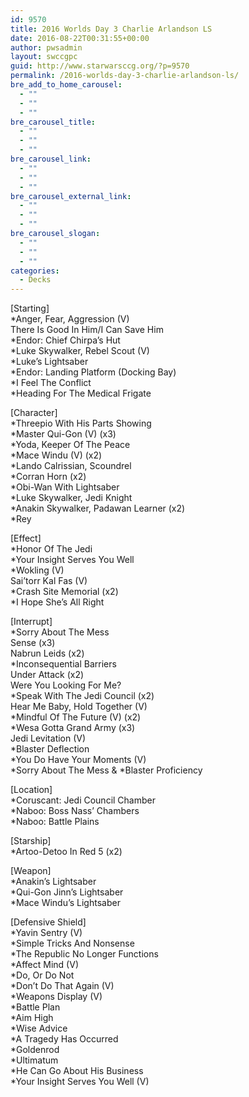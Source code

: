```yaml
---
id: 9570
title: 2016 Worlds Day 3 Charlie Arlandson LS
date: 2016-08-22T00:31:55+00:00
author: pwsadmin
layout: swccgpc
guid: http://www.starwarsccg.org/?p=9570
permalink: /2016-worlds-day-3-charlie-arlandson-ls/
bre_add_to_home_carousel:
  - ""
  - ""
  - ""
bre_carousel_title:
  - ""
  - ""
  - ""
bre_carousel_link:
  - ""
  - ""
  - ""
bre_carousel_external_link:
  - ""
  - ""
  - ""
bre_carousel_slogan:
  - ""
  - ""
  - ""
categories:
  - Decks
---
```

[Starting]  
*Anger, Fear, Aggression (V)  
There Is Good In Him/I Can Save Him  
*Endor: Chief Chirpa&#8217;s Hut  
*Luke Skywalker, Rebel Scout (V)  
*Luke&#8217;s Lightsaber  
*Endor: Landing Platform (Docking Bay)  
*I Feel The Conflict  
*Heading For The Medical Frigate

[Character]  
*Threepio With His Parts Showing  
*Master Qui-Gon (V) (x3)  
*Yoda, Keeper Of The Peace  
*Mace Windu (V) (x2)  
*Lando Calrissian, Scoundrel  
*Corran Horn (x2)  
*Obi-Wan With Lightsaber  
*Luke Skywalker, Jedi Knight  
*Anakin Skywalker, Padawan Learner (x2)  
*Rey

[Effect]  
*Honor Of The Jedi  
*Your Insight Serves You Well  
*Wokling (V)  
Sai&#8217;torr Kal Fas (V)  
*Crash Site Memorial (x2)  
*I Hope She&#8217;s All Right

[Interrupt]  
*Sorry About The Mess  
Sense (x3)  
Nabrun Leids (x2)  
*Inconsequential Barriers  
Under Attack (x2)  
Were You Looking For Me?  
*Speak With The Jedi Council (x2)  
Hear Me Baby, Hold Together (V)  
*Mindful Of The Future (V) (x2)  
*Wesa Gotta Grand Army (x3)  
Jedi Levitation (V)  
*Blaster Deflection  
*You Do Have Your Moments (V)  
\*Sorry About The Mess & \*Blaster Proficiency

[Location]  
*Coruscant: Jedi Council Chamber  
*Naboo: Boss Nass&#8217; Chambers  
*Naboo: Battle Plains

[Starship]  
*Artoo-Detoo In Red 5 (x2)

[Weapon]  
*Anakin&#8217;s Lightsaber  
*Qui-Gon Jinn&#8217;s Lightsaber  
*Mace Windu&#8217;s Lightsaber

[Defensive Shield]  
*Yavin Sentry (V)  
*Simple Tricks And Nonsense  
*The Republic No Longer Functions  
*Affect Mind (V)  
*Do, Or Do Not  
*Don&#8217;t Do That Again (V)  
*Weapons Display (V)  
*Battle Plan  
*Aim High  
*Wise Advice  
*A Tragedy Has Occurred  
*Goldenrod  
*Ultimatum  
*He Can Go About His Business  
*Your Insight Serves You Well (V)